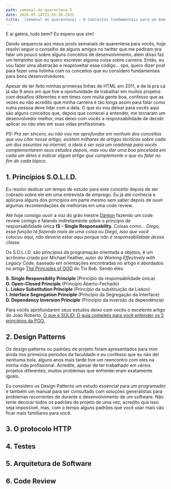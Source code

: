 ```yaml
---
path: semanal-de-quarentena-5
date: 2020-05-14T21:55:30.292Z
title: '[Semanal de quarentena] - 6 Conceitos fundamentais para um bom desenvolvedor'
---
```

E ai galera, tudo bem? Eu espero que sim!

Dando sequencia aos meus posts semanais de quarentena para vocês, hoje resolvi seguir o conselho de alguns amigos no twitter que me pediram pra falar um pouco sobre alguns conceitos de desenvolvimento, além disso faz um tempinho que eu quero escrever alguma coisa sobre carreira. Então, eu vou fazer uma abstração e reaproveitar esse código... ops, quero dizer post para fazer uma listinha com os conceitos que eu considero fundamentais para bons desenvolvedores.

Apesar de ter feito minhas primeiras linhas de HTML em 2011, e de lá pra cá já são 9 anos em que tive a oportunidade de trabalhar em muitos projetos com desafios diferentes e em times com muita gente boa, confesso que as vezes eu não acredito que minha carreira é tão longa assim para falar como outra pessoa deve lidar com a dela. O que eu vou deixar para vocês aqui são alguns conceitos que, depois que comecei a entender, me tornaram um desenvolvedor melhor, mas deixo com vocês a responsabilidade de decidir aplicar ou não eles em suas vidas profissionais.

_PS: Pra ser sincero, eu não vou me aprofundar em nenhum dos conceitos que vou citar nesse artigo, existem milhares de artigos técnicos sobre cada um dos assuntos na internet, a ideia é ser seja um roadmap para vocês complementarem seus estudos depois, mas vou dar uma boa pincelada em cada um deles e indicar algum artigo que complemente o que eu falar no fim de cada tópico._

## 1. Princípios S.O.L.I.D.

Eu resolvi dedicar um tempo de estudo para este conceito depois de ser cobrado sobre ele em uma entrevista de emprego. Eu já até conhecia e aplicava alguns dos princípios em parte mesmo sem saber depois de ouvir algumas recomendações de melhorias em uma code review. 

Até hoje consigo ouvir a voz do grão mestre [Danton](https://www.linkedin.com/in/danton-dietze/) fazendo um code review comigo e falando indiretamente sobre o princípio de responsabilidade única **(S - Single Responsability.** Coisas como... _Diego, essa função tá fazendo mais de uma coisa_ ou _Diego, isso que você colocou aqui, não deveria estar aqui porque não é responsabilidade dessa classe._

Os S.O.L.I.D. são princípios da programação orientada a objetos, é um acrônimo criado por Michael Feather, autor do _Working Effectively with Legacy Code,_ baseado em orientações encontradas no artigo e abordados no artigo [The Principles of OOD](http://butunclebob.com/ArticleS.UncleBob.PrinciplesOfOod) do Tio Bob. Sendo eles:

**S. Single Responsiblity Principle** (Princípio da responsabilidade única)\
**O. Open-Closed Principle** (Princípio Aberto-Fechado)\
**L. Liskov Substitution Principle** (Princípio da substituição de Liskov)\
**I. Interface Segregation Principle** (Princípio da Segregação da Interface)\
**D. Dependency Inversion Principle** (Princípio da inversão da dependência)

Para vocês aprofundarem seus estudos deixo com vocês o excelente artigo do João Roberto, [O que é SOLID: O guia completo para você entender os 5 princípios da POO.](https://medium.com/joaorobertopb/o-que-%C3%A9-solid-o-guia-completo-para-voc%C3%AA-entender-os-5-princ%C3%ADpios-da-poo-2b937b3fc530)

## 2. Design Patterns

Os design patterns ou padrões de projeto foram apresentados para mim ainda nos primeiros períodos da faculdade e eu confesso que eu não dei nenhuma bola, alguns anos mais tarde tive um reencontro com eles na minha vida profissional. Acredite, apesar de ter trabalhado em vários projetos diferentes, muitos problemas que enfrentei eram exatamente iguais.

Eu considero os Design Patterns um estudo essencial para um programador e também um manual para ser consultado com soluções generalistas para problemas recorrentes de durante o desenvolvimento de um software. Não tente decorar todos os padrões de projeto de uma vez, acredito que isso seja impossível, mas, com o tempo alguns padrões que você usar mais vão ficar mais familiares para você.



## 3. O protocolo HTTP

## 4. Testes

## 5. Arquitetura de Software

## 6. Code Review
